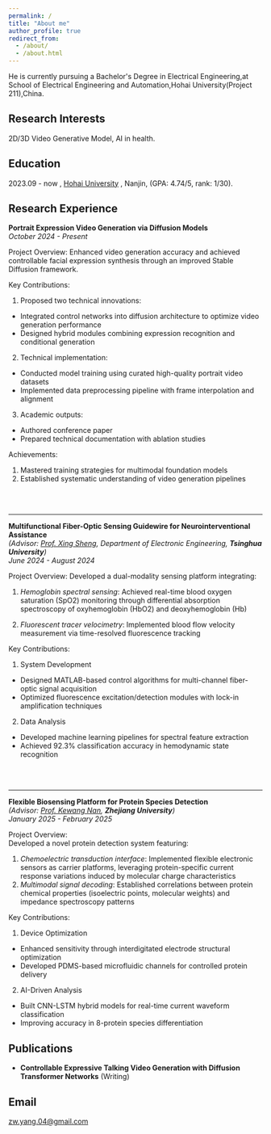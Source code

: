 ```yaml
---
permalink: /
title: "About me"
author_profile: true
redirect_from: 
  - /about/
  - /about.html
---
```

He is currently pursuing a Bachelor's Degree in Electrical Engineering,at School of Electrical Engineering and Automation,Hohai University(Project 211),China.

Research Interests
------
2D/3D Video Generative Model, AI in health.



Education
------
2023.09 -  now , [Hohai University](https://www.hhu.edu.cn/) , Nanjin, (GPA: 4.74/5, rank: 1/30).



Research Experience
------
**Portrait Expression Video Generation via Diffusion Models**<br />
*October 2024 - Present*

Project Overview: Enhanced video generation accuracy and achieved controllable facial expression synthesis through an improved Stable Diffusion framework.

Key Contributions:
1. Proposed two technical innovations:
 - Integrated control networks into diffusion architecture to optimize video generation performance
 - Designed hybrid modules combining expression recognition and conditional generation

2. Technical implementation:
 - Conducted model training using curated high-quality portrait video datasets
 - Implemented data preprocessing pipeline with frame interpolation and alignment

3. Academic outputs:
 - Authored conference paper 
 - Prepared technical documentation with ablation studies

Achievements:
1. Mastered training strategies for multimodal foundation models
2. Established systematic understanding of video generation pipelines
<br />
<br />



------
**Multifunctional Fiber-Optic Sensing Guidewire for Neurointerventional Assistance**  
*(Advisor: [Prof. Xing Sheng](http://web.ee.tsinghua.edu.cn/shengxing/zh_CN/index.htm), Department of Electronic Engineering, **Tsinghua University**)*<br />
*June 2024 - August 2024*  

Project Overview:
Developed a dual-modality sensing platform integrating:  
1. *Hemoglobin spectral sensing*: Achieved real-time blood oxygen saturation (SpO2) monitoring through differential absorption spectroscopy of oxyhemoglobin (HbO2) and deoxyhemoglobin (Hb)

2. *Fluorescent tracer velocimetry*: Implemented blood flow velocity measurement via time-resolved fluorescence tracking  

Key Contributions:  
1. System Development  
- Designed MATLAB-based control algorithms for multi-channel fiber-optic signal acquisition
- Optimized fluorescence excitation/detection modules with lock-in amplification techniques  
2. Data Analysis  
- Developed machine learning pipelines for spectral feature extraction  
- Achieved 92.3% classification accuracy in hemodynamic state recognition 
<br />
<br />



------
**Flexible Biosensing Platform for Protein Species Detection**  
*(Advisor: [Prof. Kewang Nan](https://person.zju.edu.cn/knan), **Zhejiang University**)*<br />
*January 2025 - February 2025*  

Project Overview:  
Developed a novel protein detection system featuring:  
1. *Chemoelectric transduction interface*: Implemented flexible electronic sensors as carrier platforms, leveraging protein-specific current response variations induced by molecular charge characteristics  
2. *Multimodal signal decoding*: Established correlations between protein chemical properties (isoelectric points, molecular weights) and impedance spectroscopy patterns  

Key Contributions:
1. Device Optimization  
 - Enhanced sensitivity through interdigitated electrode structural optimization  
 - Developed PDMS-based microfluidic channels for controlled protein delivery  

2. AI-Driven Analysis  
 - Built CNN-LSTM hybrid models for real-time current waveform classification  
 - Improving accuracy in 8-protein species differentiation



Publications
------
- **Controllable Expressive Talking Video Generation with Diffusion Transformer Networks** (Writing)



Email
------
zw.yang.04@gmail.com
